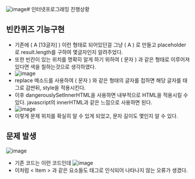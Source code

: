 ![image](https://github.com/ChaeDoll/TIL/assets/108540812/c99c25b0-9a37-4132-9c13-95fa4b9589f1)# 인터넷프로그래밍 진행상황
## 빈칸퀴즈 기능구현
- 기존에 (  A [13글자]  ) 이런 형태로 되어있던걸 그냥 (  A  ) 로 만들고 placeholder로 result.length를 구하여 몇글자인지 알려주었다.
- 또한 빈칸이 있는 위치를 명확히 알게 하기 위하여 (  문자  ) 과 같은 형태로 이루어져있다면 색을 칠하는것으로 생각하였다.
- ![image](https://github.com/ChaeDoll/TIL/assets/108540812/b3410bbc-018e-42e2-bca1-6dac680e842b)
- replace 메소드를 사용하여 (  문자  ) 와 같은 형태의 글자를 접하면 해당 글자를 <span>태그로 감싼뒤, style을 적용시킨다.
- 이후 dangerouslySetInnerHTML을 사용하면 내부적으로 HTML을 적용시킬 수 있다. javascript의 innerHTML과 같은 느낌으로 사용하면 된다.
- ![image](https://github.com/ChaeDoll/TIL/assets/108540812/a0216fd6-b0ad-4212-957b-c8ade5000fea)
- 이렇게 문제 위치를 확실히 알 수 있게 되었고, 문자 길이도 몇인지 알 수 있다.

## 문제 발생
![image](https://github.com/ChaeDoll/TIL/assets/108540812/1adcb846-0368-4077-831d-aa91aad51e65)
- 기존 코드는 이런 코드인데
![image](https://github.com/ChaeDoll/TIL/assets/108540812/a0a53629-14a5-49ba-977f-6f5856b0c3af)
- 이처럼 < Item > 과 같은 요소들도 태그로 인식되어 나타나지 않는 오류가 생겼다.

